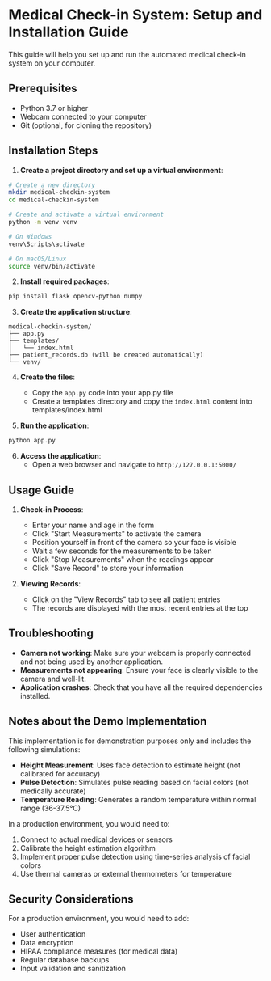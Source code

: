 # Medical Check-in System: Setup and Installation Guide

This guide will help you set up and run the automated medical check-in system on your computer.

## Prerequisites

- Python 3.7 or higher
- Webcam connected to your computer
- Git (optional, for cloning the repository)

## Installation Steps

1. **Create a project directory and set up a virtual environment**:

```bash
# Create a new directory
mkdir medical-checkin-system
cd medical-checkin-system

# Create and activate a virtual environment
python -m venv venv

# On Windows
venv\Scripts\activate

# On macOS/Linux
source venv/bin/activate
```

2. **Install required packages**:

```bash
pip install flask opencv-python numpy
```

3. **Create the application structure**:

```
medical-checkin-system/
├── app.py
├── templates/
│   └── index.html
├── patient_records.db (will be created automatically)
└── venv/
```

4. **Create the files**:
   - Copy the `app.py` code into your app.py file
   - Create a templates directory and copy the `index.html` content into templates/index.html

5. **Run the application**:

```bash
python app.py
```

6. **Access the application**:
   - Open a web browser and navigate to `http://127.0.0.1:5000/`

## Usage Guide

1. **Check-in Process**:
   - Enter your name and age in the form
   - Click "Start Measurements" to activate the camera
   - Position yourself in front of the camera so your face is visible
   - Wait a few seconds for the measurements to be taken
   - Click "Stop Measurements" when the readings appear
   - Click "Save Record" to store your information

2. **Viewing Records**:
   - Click on the "View Records" tab to see all patient entries
   - The records are displayed with the most recent entries at the top

## Troubleshooting

- **Camera not working**: Make sure your webcam is properly connected and not being used by another application.
- **Measurements not appearing**: Ensure your face is clearly visible to the camera and well-lit.
- **Application crashes**: Check that you have all the required dependencies installed.

## Notes about the Demo Implementation

This implementation is for demonstration purposes only and includes the following simulations:

- **Height Measurement**: Uses face detection to estimate height (not calibrated for accuracy)
- **Pulse Detection**: Simulates pulse reading based on facial colors (not medically accurate)
- **Temperature Reading**: Generates a random temperature within normal range (36-37.5°C)

In a production environment, you would need to:
1. Connect to actual medical devices or sensors
2. Calibrate the height estimation algorithm
3. Implement proper pulse detection using time-series analysis of facial colors
4. Use thermal cameras or external thermometers for temperature

## Security Considerations

For a production environment, you would need to add:
- User authentication
- Data encryption
- HIPAA compliance measures (for medical data)
- Regular database backups
- Input validation and sanitization